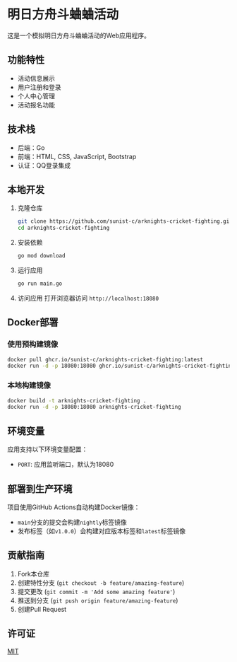 # 明日方舟斗蛐蛐活动

这是一个模拟明日方舟斗蛐蛐活动的Web应用程序。

## 功能特性

- 活动信息展示
- 用户注册和登录
- 个人中心管理
- 活动报名功能

## 技术栈

- 后端：Go
- 前端：HTML, CSS, JavaScript, Bootstrap
- 认证：QQ登录集成

## 本地开发

1. 克隆仓库
   ```bash
   git clone https://github.com/sunist-c/arknights-cricket-fighting.git
   cd arknights-cricket-fighting
   ```

2. 安装依赖
   ```bash
   go mod download
   ```

3. 运行应用
   ```bash
   go run main.go
   ```

4. 访问应用
   打开浏览器访问 `http://localhost:18080`

## Docker部署

### 使用预构建镜像

```bash
docker pull ghcr.io/sunist-c/arknights-cricket-fighting:latest
docker run -d -p 18080:18080 ghcr.io/sunist-c/arknights-cricket-fighting:latest
```

### 本地构建镜像

```bash
docker build -t arknights-cricket-fighting .
docker run -d -p 18080:18080 arknights-cricket-fighting
```

## 环境变量

应用支持以下环境变量配置：

- `PORT`: 应用监听端口，默认为18080

## 部署到生产环境

项目使用GitHub Actions自动构建Docker镜像：

- `main`分支的提交会构建`nightly`标签镜像
- 发布标签（如`v1.0.0`）会构建对应版本标签和`latest`标签镜像

## 贡献指南

1. Fork本仓库
2. 创建特性分支 (`git checkout -b feature/amazing-feature`)
3. 提交更改 (`git commit -m 'Add some amazing feature'`)
4. 推送到分支 (`git push origin feature/amazing-feature`)
5. 创建Pull Request

## 许可证

[MIT](LICENSE) 